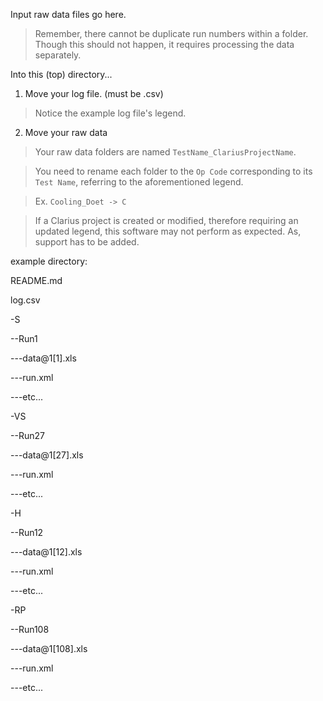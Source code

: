 Input raw data files go here.

> Remember, there cannot be duplicate run numbers within a folder. Though this should not happen, it requires processing the data separately. 

Into this (top) directory...
1. Move your log file. (must be .csv)

> Notice the example log file's legend. 

2. Move your raw data

> Your raw data folders are named `TestName_ClariusProjectName`.

> You need to rename each folder to the `Op Code` corresponding to its `Test Name`, referring to the aforementioned legend.

> Ex. `Cooling_Doet -> C`

> If a Clarius project is created or modified, therefore requiring an updated legend, this software may not perform as expected. As, support has to be added. 

example directory: 

README.md

log.csv

-S

--Run1

---data@1[1].xls

---run.xml

---etc...

-VS

--Run27

---data@1[27].xls

---run.xml

---etc...

-H

--Run12

---data@1[12].xls

---run.xml

---etc...

-RP

--Run108

---data@1[108].xls

---run.xml

---etc...